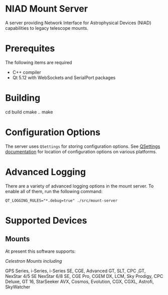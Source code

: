 NIAD Mount Server
=====

A server providing Network Interface for Astrophysical Devices (NIAD) 
capabilities to legacy telescope mounts.

# Prerequites

The following items are required

* C++ compiler
* Qt 5.12 with WebSockets and SerialPort packages

# Building

  cd build
  cmake ..
  make

# Configuration Options

The server uses `QSettings` for storing configuration options. See
[QSettings documentation](https://doc.qt.io/qt-5/qsettings.html#locations-where-application-settings-are-stored) 
for location of configuration options on various platforms.

# Advanced Logging

There are a variety of advanced logging options in the mount server.
To enable all of them, run the following command:

    QT_LOGGING_RULES="*.debug=true" ./src/mount-server
    
# Supported Devices

## Mounts

At present this software supports:

*Celestron Mounts including*

GPS Series, i-Series, i-Series SE, CGE, Advanced GT, SLT, CPC ,GT, NexStar 4/5 SE
NexStar 6/8 SE, CGE Pro, CGEM DX, LCM, Sky Prodigy, CPC Deluxe, GT 16, StarSeeker
AVX, Cosmos, Evolution, CGX, CGXL, Astrofi, SkyWatcher
